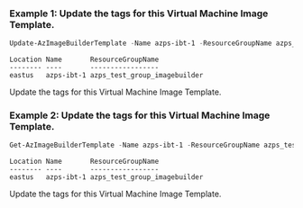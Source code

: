 ### Example 1: Update the tags for this Virtual Machine Image Template.
```powershell
Update-AzImageBuilderTemplate -Name azps-ibt-1 -ResourceGroupName azps_test_group_imagebuilder -Tag @{"123"="abc"}
```

```output
Location Name       ResourceGroupName
-------- ----       -----------------
eastus   azps-ibt-1 azps_test_group_imagebuilder
```

Update the tags for this Virtual Machine Image Template.

### Example 2: Update the tags for this Virtual Machine Image Template.
```powershell
Get-AzImageBuilderTemplate -Name azps-ibt-1 -ResourceGroupName azps_test_group_imagebuilder | Update-AzImageBuilderTemplate -Tag @{"123"="abc"}
```

```output
Location Name       ResourceGroupName
-------- ----       -----------------
eastus   azps-ibt-1 azps_test_group_imagebuilder
```

Update the tags for this Virtual Machine Image Template.